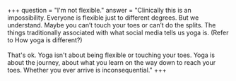 +++
question = "I'm not flexible.​​"
answer = "Clinically this is an impossibility. Everyone is flexible just to different degrees. But we understand. Maybe you can’t touch your toes or can’t do the splits. The things traditionally associated with what social media tells us yoga is. (Refer to How yoga is different?) <br/><br/> That's ok. Yoga isn't about being flexible or touching your toes. Yoga is about the journey, about what you learn on the way down to reach your toes. Whether you ever arrive is inconsequential."
+++